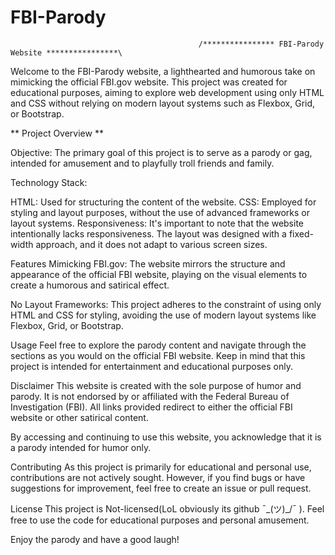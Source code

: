 # FBI-Parody

                                              /**************** FBI-Parody Website ****************\

Welcome to the FBI-Parody website, a lighthearted and humorous take on mimicking the official FBI.gov website. This project was created for educational purposes, aiming to explore web development using only HTML and CSS without relying on modern layout systems such as Flexbox, Grid, or Bootstrap.

** Project Overview **

Objective: The primary goal of this project is to serve as a parody or gag, intended for amusement and to playfully troll friends and family.

Technology Stack:

HTML: Used for structuring the content of the website.
CSS: Employed for styling and layout purposes, without the use of advanced frameworks or layout systems.
Responsiveness: It's important to note that the website intentionally lacks responsiveness. The layout was designed with a fixed-width approach, and it does not adapt to various screen sizes.

Features
Mimicking FBI.gov: The website mirrors the structure and appearance of the official FBI website, playing on the visual elements to create a humorous and satirical effect.

No Layout Frameworks: This project adheres to the constraint of using only HTML and CSS for styling, avoiding the use of modern layout systems like Flexbox, Grid, or Bootstrap.

Usage
Feel free to explore the parody content and navigate through the sections as you would on the official FBI website. Keep in mind that this project is intended for entertainment and educational purposes only.

Disclaimer
This website is created with the sole purpose of humor and parody. It is not endorsed by or affiliated with the Federal Bureau of Investigation (FBI). All links provided redirect to either the official FBI website or other satirical content.

By accessing and continuing to use this website, you acknowledge that it is a parody intended for humor only.

Contributing
As this project is primarily for educational and personal use, contributions are not actively sought. However, if you find bugs or have suggestions for improvement, feel free to create an issue or pull request.

License
This project is Not-licensed(LoL obviously its github ¯\_(ツ)_/¯ ). Feel free to use the code for educational purposes and personal amusement.

Enjoy the parody and have a good laugh!
